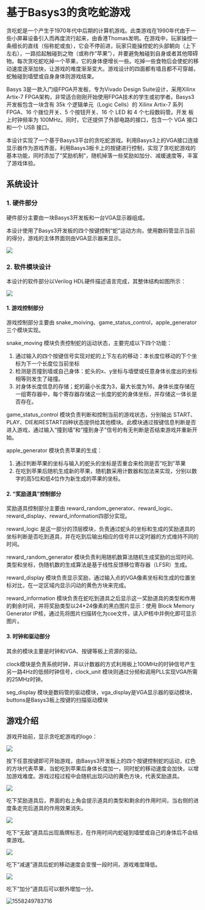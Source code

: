 # 基于Basys3的贪吃蛇游戏

贪吃蛇是一个产生于1970年代中后期的计算机游戏。此类游戏在1990年代由于一些小屏幕设备引入而再度流行起来，由香港Thomas发明。在游戏中，玩家操控一条细长的直线（俗称蛇或虫），它会不停前进，玩家只能操控蛇的头部朝向（上下左右），一路拾起触碰到之物（或称作“苹果”），并要避免触碰到自身或者其他障碍物。每次贪吃蛇吃掉一个苹果，它的身体便增长一些。吃掉一些食物后会使蛇的移动速度逐渐加快，让游戏的难度渐渐变大。游戏设计的四面都有墙且都不可穿越，蛇触碰到墙壁或自身身体则游戏结束。

Basys 3是一款入门级FPGA开发板，专为Vivado Design Suite设计，采用Xilinx Artix-7 FPGA架构，非常适合刚刚开始使用FPGA技术的学生或初学者。Basys3 开发板包含一块含有 35k 个逻辑单元（Logic Cells）的 Xilinx Artix-7 系列 FPGA、16 个拨位开关、5 个按钮开关、16 个 LED 和 4 个七段数码管。开发 板上时钟频率为 100MHz。同时，它还提供了外部电路的接口，包含一个 VGA 接口和一个 USB 接口。

本设计实现了一个基于Basys3平台的贪吃蛇游戏。利用Basys3上的VGA接口连接显示器作为游戏界面，利用Basys3板卡上的按键进行控制，实现了贪吃蛇游戏的基本功能，同时添加了“奖励机制”，随机掉落一些奖励如加分、减缓速度等，丰富了游戏体验。

## 系统设计

### 1. 硬件部分

硬件部分主要由一块Basys3开发板和一台VGA显示器组成。

本设计使用了Basys3开发板的四个按键控制“蛇”运动方向，使用数码管显示当前的得分，游戏的主体界面则由VGA显示器来显示。

![](https://picture-1256315926.cos.ap-shanghai.myqcloud.com/img/20190519160157.png)

### 2. 软件模块设计

本设计的软件部分以Verilog HDL硬件描述语言完成，其整体结构如图所示：

![](https://picture-1256315926.cos.ap-shanghai.myqcloud.com/img/20190519133529.png)

#### 1. 游戏控制部分

游戏控制部分主要由 snake_moiving、game_status_control，apple_generator 三个模块实现。

snake_moving 模块负责控制蛇的运动状态，主要完成以下四个功能：

1. 通过输入的四个按键信号实现对蛇的上下左右的移动：本长度位移动的下个坐标为下一个长度位当前坐标
2. 检测是否撞到墙或自己身体：蛇头的x、y坐标与墙壁或任意身体长度出的坐标相等则发生了碰撞。
3. 对身体长度信息的存储；蛇的最小长度为3，最大长度为16，身体长度存储在一组寄存器中，每个寄存器存储这一长度的蛇的身体坐标，并存储这一体长是否存在。

game_status_control 模块负责判断和控制当前的游戏状态，分别输出 START、PLAY、DIE和RESTART四种状态提供给其他模块。此模块通过按键信息判断是否进入游戏，通过输入“撞到墙”和“撞到身子”信号的有无判断是否结束游戏并重新开始。

apple_generator 模块负责苹果的生成：

1. 通过判断苹果的坐标与输入的蛇头的坐标是否重合来检测是否“吃到”苹果
2. 在吃到苹果后随机生成新的苹果，随机数采用计数器和加法来实现，分别以数字的高5位和低4位作为新生成的苹果的坐标。

#### 2. “奖励道具”控制部分

奖励道具控制部分主要由 reward_random_generator、reward_logic、reward_display、reward_information四部分实现。

reward_logic 是这一部分的顶层模块，负责通过蛇头的坐标和生成的奖励道具的坐标判断是否吃到道具，并在吃到后输出相应的信号并以定时器的方式维持不同的时间。

reward_random_generator 模块负责利用随机数算法随机生成奖励的出现时间、类型和坐标，伪随机数的生成算法是基于线性反馈移位寄存器（LFSR）生成。

reward_display 模块负责显示奖励，通过输入点的VGA像素坐标和生成的位置坐标对比，在一定区域内显示闪动的黄色方块来完成。

reward_information 模块负责在蛇吃到道具之后显示这一奖励道具的类型和作用的剩余时间，并将奖励类型以24*24像素的黑白图片显示：使用 Block Memory Generator IP核，通过先将图片扫描转化为coe文件，读入IP核中并例化即可显示图片。

#### 3. 时钟和驱动部分

其余的模块主要是时钟和VGA、按键等板上资源的驱动。

clock模块是负责系统时钟，并以计数器的方式利用板上100MHz的时钟信号产生另一路4Hz的低频时钟信号，clock_unit 模块则通过分频和调用PLL实现VGA所需的25MHz时钟。

seg_display 模块是数码管的驱动模块，vga_display是VGA显示器的驱动模块，buttons是Basys3板上按键的扫描驱动模块

## 游戏介绍

游戏开始前，显示贪吃蛇游戏的logo：

![](https://picture-1256315926.cos.ap-shanghai.myqcloud.com/img/20190519145026.png)

按下任意按键即可开始游戏，由Basys3开发板上的四个按键控制蛇的运动，红色的方块代表苹果，当蛇吃到苹果后身体长度加一，同时蛇的移动速度会加快，以增加游戏难度。游戏过程过程中会随机出现闪动的黄色方块，代表奖励道具。

![](https://picture-1256315926.cos.ap-shanghai.myqcloud.com/img/20190519150810.png)

吃下奖励道具后，界面的右上角会提示道具的类型和剩余的作用时间，当右侧的进度条走完后道具的作用效果消失。

![](https://picture-1256315926.cos.ap-shanghai.myqcloud.com/img/20190519150836.png)

吃下“无敌”道具后出现盾牌标志，在作用时间内蛇碰到墙壁或自己的身体后不会结束游戏。

![](https://picture-1256315926.cos.ap-shanghai.myqcloud.com/img/20190519150900.png)

吃下“减速”道具后蛇的移动速度会变慢一段时间，游戏难度降低。

![](https://picture-1256315926.cos.ap-shanghai.myqcloud.com/img/20190519150920.png)

吃下“加分”道具后可以额外增加一分。

![1558249783716](C:\Users\Admin\Dropbox\Markdown\Assignments\1558249783716.png)





